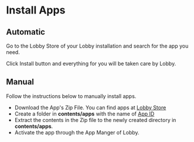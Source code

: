 # Install Apps

## Automatic

Go to the Lobby Store of your Lobby installation and search for the app you need.

Click Install button and everything for you will be taken care by Lobby.

## Manual

Follow the instructions below to manually install apps.

- Download the App's Zip File. You can find apps at [Lobby Store](/apps)
- Create a folder in **contents/apps** with the name of [App ID](http://server.lobby.sim/docs/dev/create-app)
- Extract the contents in the Zip file to the newly created directory in **contents/apps**.
- Activate the app through the App Manger of Lobby.
